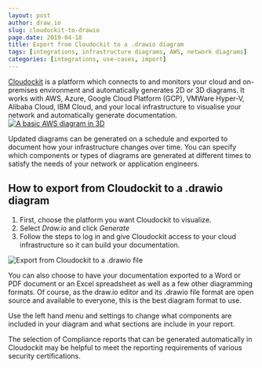 ```yaml
---
layout: post
author: draw.io
slug: cloudockit-to-drawio
page.date: 2019-04-18
title: Export from Cloudockit to a .drawio diagram
tags: [integrations, infrastructure diagrams, AWS, network diagrams]
categories: [integrations, use-cases, import]
---
```


[Cloudockit](https://www.cloudockit.com) is a platform which connects to and monitors your cloud and on-premises environment and automatically generates 2D or 3D diagrams. It works with AWS, Azure, Google Cloud Platform (GCP), VMWare Hyper-V, Alibaba Cloud, IBM Cloud, and your local infrastructure to visualise your network and automatically generate documentation.
<br />[<img src="/assets/img/blog/aws-infrastructure-diagram-example.png" style="width=100%;max-width:400px;height:auto;" alt="A basic AWS diagram in 3D">](https://viewer.diagrams.net/?lightbox=1&highlight=0000ff&edit=_blank&layers=1&nav=1&title=#Uhttps%3A%2F%2Fraw.githubusercontent.com%2Fjgraph%2Fdrawio-diagrams%2Fdev%2Ftemplates/cloud/%2Faws_3d_2.xml)

Updated diagrams can be generated on a schedule and exported to document how your infrastructure changes over time. You can specify which components or types of diagrams are generated at different times to satisfy the needs of your network or application engineers.

## How to export from Cloudockit to a .drawio diagram

1. First, choose the platform you want Cloudockit to visualize.
2. Select _Draw.io_ and click _Generate_
3. Follow the steps to log in and give Cloudockit access to your cloud infrastructure so it can build your documentation.

<img src="/assets/img/blog/cloudockit-to-drawio-options.png" style="width=100%;max-width:400px;height:auto;" alt="Export from Cloudockit to a .drawio file">

You can also choose to have your documentation exported to a Word or PDF document or an Excel spreadsheet as well as a few other diagramming formats. Of course, as the draw.io editor and its .drawio file format are open source and available to everyone, this is the best diagram format to use.

Use the left hand menu and settings to change what components are included in your diagram and what sections are include in your report.

The selection of Compliance reports that can be generated automatically in Cloudockit may be helpful to meet the reporting requirements of various security certifications.
